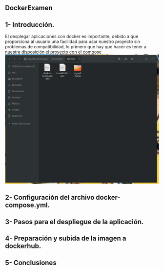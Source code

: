 ## DockerExamen


## 1- Introducción.
El desplegar aplicaciones con docker es importante, debido a que proporciona al usuario una facilidad para usar nuestro proyecto sin problemas de compatibilidad, lo primero que hay que hacer es tener a nuestra disposición el proyecto con el compose
![image](image1.png)


## 2- Configuración del archivo docker-compose.yml.


## 3- Pasos para el despliegue de la aplicación.


## 4- Preparación y subida de la imagen a dockerhub.


## 5- Conclusiones
